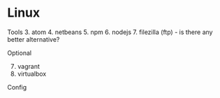 # Linux

Tools
3. atom
4. netbeans
5. npm
6. nodejs
7. filezilla (ftp) - is there any better alternative?

Optional

7. vagrant
8. virtualbox




Config

